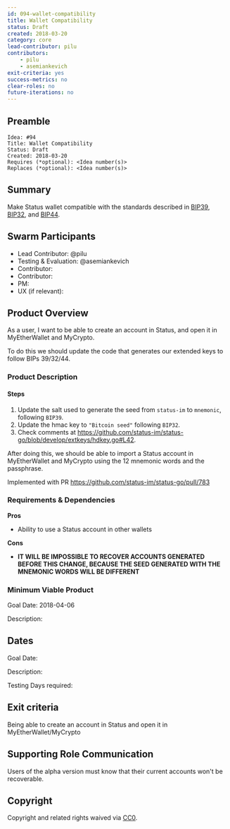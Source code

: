 ```yaml
---
id: 094-wallet-compatibility
title: Wallet Compatibility
status: Draft
created: 2018-03-20
category: core
lead-contributor: pilu
contributors:
    - pilu
    - asemiankevich
exit-criteria: yes
success-metrics: no
clear-roles: no
future-iterations: no
---
```


## Preamble

    Idea: #94
    Title: Wallet Compatibility
    Status: Draft
    Created: 2018-03-20
    Requires (*optional): <Idea number(s)>
    Replaces (*optional): <Idea number(s)>


## Summary
Make Status wallet compatible with the standards described in [BIP39](https://github.com/bitcoin/bips/blob/master/bip-0039.mediawiki), [BIP32](https://github.com/bitcoin/bips/blob/master/bip-0032.mediawiki), and [BIP44](https://github.com/bitcoin/bips/blob/master/bip-0044.mediawiki).

## Swarm Participants

- Lead Contributor: @pilu
- Testing & Evaluation: @asemiankevich
- Contributor: <!-- @username -->
- Contributor: <!-- @username -->
- PM: <!--- @username -->
- UX (if relevant): <!-- @username -->
<!-- - Contributor: @username -->

## Product Overview
As a user, I want to be able to create an account in Status, and open it in MyEtherWallet and MyCrypto.

To do this we should update the code that generates our extended keys to follow BIPs 39/32/44.

### Product Description

#### Steps

1. Update the salt used to generate the seed  from `status-im` to `mnemonic`, following `BIP39`.
2. Update the hmac key to `"Bitcoin seed"` following `BIP32`.
3. Check comments at https://github.com/status-im/status-go/blob/develop/extkeys/hdkey.go#L42.

After doing this, we should be able to import a Status account in MyEtherWallet and MyCrypto using the 12 mnemonic words and the passphrase.

Implemented with PR https://github.com/status-im/status-go/pull/783


### Requirements & Dependencies

**Pros**

* Ability to use a Status account in other wallets

**Cons**

* **IT WILL BE IMPOSSIBLE TO RECOVER ACCOUNTS GENERATED BEFORE THIS CHANGE, BECAUSE THE SEED GENERATED WITH THE MNEMONIC WORDS WILL BE DIFFERENT**


### Minimum Viable Product
Goal Date: 2018-04-06

Description: <!-- Description of Deliverables-->

## Dates
Goal Date: <!-- Date for evaluation in ISO 8601 (yyyy-mm-dd) format -->

Description: <!-- Description of Deliverables-->

Testing Days required: <!-- Days required at the end of development for testing -->

## Exit criteria

Being able to create an account in Status and open it in MyEtherWallet/MyCrypto

## Supporting Role Communication

Users of the alpha version must know that their current accounts won't be recoverable.

## Copyright
Copyright and related rights waived via [CC0](https://creativecommons.org/publicdomain/zero/1.0/).

